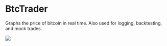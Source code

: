 # BtcTrader
Graphs the price of bitcoin in real time.  Also used for logging, backtesting, and mock trades.

<img src='https://i.imgur.com/IRyfrAa.png'>
